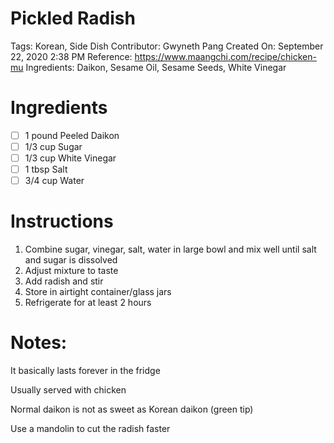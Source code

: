 # Pickled Radish

Tags: Korean, Side Dish
Contributor: Gwyneth Pang
Created On: September 22, 2020 2:38 PM
Reference: https://www.maangchi.com/recipe/chicken-mu
Ingredients: Daikon, Sesame Oil, Sesame Seeds, White Vinegar

# Ingredients

- [ ]  1 pound Peeled Daikon
- [ ]  1/3 cup Sugar
- [ ]  1/3 cup White Vinegar
- [ ]  1 tbsp Salt
- [ ]  3/4 cup Water

# Instructions

1. Combine sugar, vinegar, salt, water in large bowl and mix well until salt and sugar is dissolved
2. Adjust mixture to taste
3. Add radish and stir
4. Store in airtight container/glass jars
5. Refrigerate for at least 2 hours

# Notes:

It basically lasts forever in the fridge

Usually served with chicken

Normal daikon is not as sweet as Korean daikon (green tip)

Use a mandolin to cut the radish faster